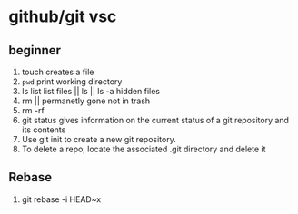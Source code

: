 # github/git vsc

## beginner

1) touch <filename> creates a file
2) `pwd` print working directory
3) ls list list files || ls <foldername> || ls -a hidden files
4) rm <filename> || permanetly gone not in trash
5) rm -rf <folder-name>
6) git status gives information on the current status of a git repository and its contents
7) Use git init to create a new git repository.
8) To delete a repo, locate the associated .git directory and delete it

## Rebase

1) git rebase -i HEAD~x

